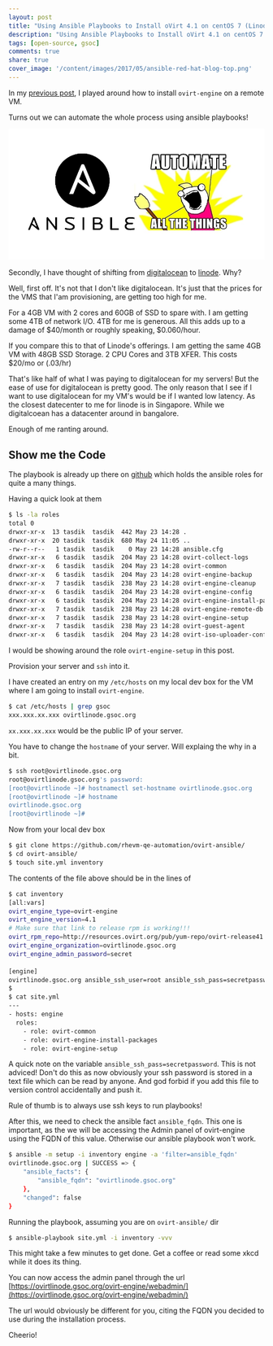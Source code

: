 ```yaml
---
layout: post
title: "Using Ansible Playbooks to Install oVirt 4.1 on centOS 7 (Linode)"
description: "Using Ansible Playbooks to Install oVirt 4.1 on centOS 7 (Linode)"
tags: [open-source, gsoc]
comments: true
share: true
cover_image: '/content/images/2017/05/ansible-red-hat-blog-top.png'
---
```


In my [previous post](http://tasdikrahman.me/2017/05/21/Installing-ovirt-4.1-on-centos-7-digitalocean-Google-Summer-of-Code-oVirt-2017/), I played around how to install `ovirt-engine` on a remote VM.

Turns out we can automate the whole process using ansible playbooks!

<center><img src="/content/images/2017/05/060_net_00_featured.jpg"></center>

Secondly, I have thought of shifting from [digitalocean](https://digitalocean.com/) to [linode](https://linode.com). Why?

Well, first off. It's not that I don't like digitalocean. It's just that the prices for the VMS that I'am provisioning, are getting too high for me.

For a 4GB VM with 2 cores and 60GB of SSD to spare with. I am getting some 4TB of network I/O. 4TB for me is generous. All this adds up to a damage of $40/month or roughly speaking, $0.060/hour.

If you compare this to that of Linode's offerings. I am getting the same 4GB VM with 48GB SSD Storage. 2 CPU Cores and 3TB XFER. This costs $20/mo or (.03/hr)

That's like half of what I was paying to digitalocean for my servers! But the ease of use for digitalocean is pretty good. The only reason that I see if I want to use digitalocean for my VM's would be if I wanted low latency. As the closest datecenter to me for linode is in Singapore. While we digitalcoean has a datacenter around in bangalore.

Enough of me ranting around. 

## Show me the Code

The playbook is already up there on [github](https://github.com/rhevm-qe-automation/ovirt-ansible/) which holds the ansible roles for quite a many things. 

Having a quick look at them

```bash
$ ls -la roles
total 0
drwxr-xr-x  13 tasdik  tasdik  442 May 23 14:28 .
drwxr-xr-x  20 tasdik  tasdik  680 May 24 11:05 ..
-rw-r--r--   1 tasdik  tasdik    0 May 23 14:28 ansible.cfg
drwxr-xr-x   6 tasdik  tasdik  204 May 23 14:28 ovirt-collect-logs
drwxr-xr-x   6 tasdik  tasdik  204 May 23 14:28 ovirt-common
drwxr-xr-x   6 tasdik  tasdik  204 May 23 14:28 ovirt-engine-backup
drwxr-xr-x   7 tasdik  tasdik  238 May 23 14:28 ovirt-engine-cleanup
drwxr-xr-x   6 tasdik  tasdik  204 May 23 14:28 ovirt-engine-config
drwxr-xr-x   6 tasdik  tasdik  204 May 23 14:28 ovirt-engine-install-packages
drwxr-xr-x   7 tasdik  tasdik  238 May 23 14:28 ovirt-engine-remote-db
drwxr-xr-x   7 tasdik  tasdik  238 May 23 14:28 ovirt-engine-setup
drwxr-xr-x   7 tasdik  tasdik  238 May 23 14:28 ovirt-guest-agent
drwxr-xr-x   6 tasdik  tasdik  204 May 23 14:28 ovirt-iso-uploader-conf
```

I would be showing around the role `ovirt-engine-setup` in this post.

Provision your server and `ssh` into it. 

I have created an entry on my `/etc/hosts` on my local dev box for the VM where I am going to install `ovirt-engine`.

```bash
$ cat /etc/hosts | grep gsoc
xxx.xxx.xx.xxx ovirtlinode.gsoc.org
``` 

`xx.xxx.xx.xxx` would be the public IP of your server.

You have to change the `hostname` of your server. Will explaing the why in a bit.

```bash
$ ssh root@ovirtlinode.gsoc.org
root@ovirtlinode.gsoc.org's password:
[root@ovirtlinode ~]# hostnamectl set-hostname ovirtlinode.gsoc.org
[root@ovirtlinode ~]# hostname 
ovirtlinode.gsoc.org
[root@ovirtlinode ~]# 
```

Now from your local dev box 

```bash
$ git clone https://github.com/rhevm-qe-automation/ovirt-ansible/
$ cd ovirt-ansible/
$ touch site.yml inventory
```

The contents of the file above should be in the lines of 

```bash
$ cat inventory 
[all:vars]
ovirt_engine_type=ovirt-engine
ovirt_engine_version=4.1
# Make sure that link to release rpm is working!!!
ovirt_rpm_repo=http://resources.ovirt.org/pub/yum-repo/ovirt-release41.rpm
ovirt_engine_organization=ovirtlinode.gsoc.org
ovirt_engine_admin_password=secret

[engine]
ovirtlinode.gsoc.org ansible_ssh_user=root ansible_ssh_pass=secretpassword
$
$ cat site.yml
---
- hosts: engine
  roles:
    - role: ovirt-common
    - role: ovirt-engine-install-packages
    - role: ovirt-engine-setup
```

A quick note on the variable `ansible_ssh_pass=secretpassword`. This is not adviced! Don't do this as now obviously your ssh password is
stored in a text file which can be read by anyone. And god forbid if you add this file to version control accidentally and push it. 

Rule of thumb is to always use ssh keys to run playbooks!

After this, we need to check the ansible fact `ansible_fqdn`. This one is important, as the we will be accessing the Admin panel of
ovirt-engine using the FQDN of this value. Otherwise our ansible playbook won't work.


```bash
$ ansible -m setup -i inventory engine -a 'filter=ansible_fqdn'
ovirtlinode.gsoc.org | SUCCESS => {
    "ansible_facts": {
        "ansible_fqdn": "ovirtlinode.gsoc.org"
    },
    "changed": false
}
```

Running the playbook, assuming you are on `ovirt-ansible/` dir

```bash
$ ansible-playbook site.yml -i inventory -vvv
```

This might take a few minutes to get done. Get a coffee or read some xkcd while it does its thing. 

You can now access the admin panel through the url [https://ovirtlinode.gsoc.org/ovirt-engine/webadmin/](https://ovirtlinode.gsoc.org/ovirt-engine/webadmin/)

The url would obviously be different for you, citing the FQDN you decided to use during the installation process.

Cheerio!